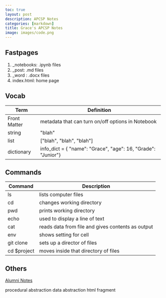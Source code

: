 ```yaml
---
toc: true
layout: post
description: APCSP Notes
categories: [markdown]
title: Grace's APCSP Notes
image: images/code.png
---
```




## Fastpages
1. _notebooks: .ipynb files
2. _post: .md files
3. _word : .docx files
4. index.html: home page


## Vocab

| Term | Definition |
| --- | --- |
| Front Matter | metadata that can turn on/off options in  Notebook |
| string | "blah" |
| list | ["blah", "blah", "blah"] |
| dictionary | info_dict = { "name": "Grace", "age": 16, "Grade": "Junior"} |


## Commands

| Command | Description |
| --- | --- |
| ls | lists computer files |
| cd | changes working directory |
| pwd | prints working directory |
| echo | used to display a line of text |
| cat | reads data from file and gives contents as output |
| env | shows setting for cell |
| git clone | sets up a director of files |
| cd $project | moves inside that directory of files |


## Others
[Alumni Notes](/repository_1/_posts/2022-08-29-alumni-meeting.md)

procedural abstraction
data abstraction
html fragment